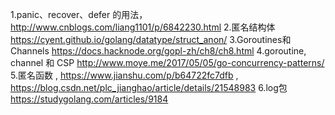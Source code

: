 1.panic、recover、defer 的用法，http://www.cnblogs.com/liang1101/p/6842230.html
2.匿名结构体 https://cyent.github.io/golang/datatype/struct_anon/
3.Goroutines和Channels  https://docs.hacknode.org/gopl-zh/ch8/ch8.html
4.goroutine, channel 和 CSP  http://www.moye.me/2017/05/05/go-concurrency-patterns/
5.匿名函数 , https://www.jianshu.com/p/b64722fc7dfb , https://blog.csdn.net/plc_jianghao/article/details/21548983
6.log包  https://studygolang.com/articles/9184
